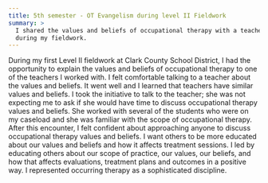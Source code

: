 ```yaml
---
title: 5th semester - OT Evangelism during level II Fieldwork
summary: >
  I shared the values and beliefs of occupational therapy with a teacher
  during my fieldwork.
---
```

During my first Level II fieldwork at Clark County School District, I had the
opportunity to explain the values and beliefs of occupational therapy to one of
the teachers I worked with. I felt comfortable talking to a teacher about the
values and beliefs. It went well and I learned that teachers have similar values
and beliefs. I took the initiative to talk to the teacher; she was not expecting
me to ask if she would have time to discuss occupational therapy values and
beliefs. She worked with several of the students who were on my caseload and she
was familiar with the scope of occupational therapy. After this encounter, I
felt confident about approaching anyone to discuss occupational therapy values
and beliefs. I want others to be more educated about our values and beliefs and
how it affects treatment sessions. I led by educating others about our scope of
practice, our values, our beliefs, and how that affects evaluations, treatment
plans and outcomes in a positive way. I represented occurring therapy as a
sophisticated discipline.

